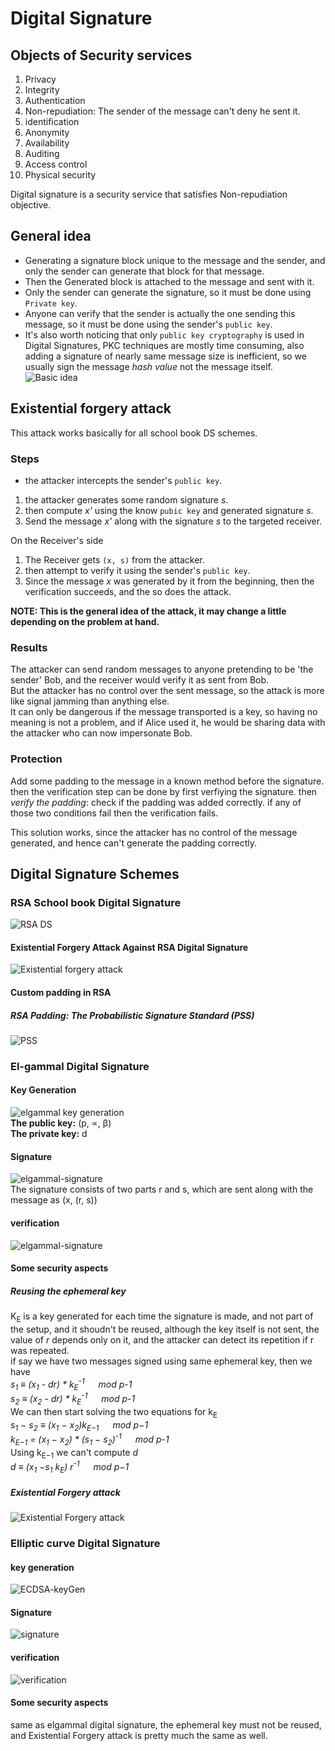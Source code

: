 # Digital Signature 

## Objects of Security services 
1. Privacy
2. Integrity
3. Authentication
4. Non-repudiation: The sender of the message can't deny he sent it.
5. identification
6. Anonymity
7. Availability
8. Auditing
9. Access control
10. Physical security 

Digital signature is a security service that satisfies Non-repudiation objective.

## General idea 
- Generating a signature block unique to the message and the sender, and only the sender can generate that block for that message.
- Then the Generated block is attached to the message and sent with it.
- Only the sender can generate the signature, so it must be done using `Private key`.
- Anyone can verify that the sender is actually the one sending this message, so it must be done using the sender's `public key`.  
- It's also worth noticing that only `public key cryptography` is used in Digital Signatures, PKC techniques are mostly time consuming, also adding a signature of nearly same message size is inefficient, so we usually sign the message *hash value* not the message itself.
![Basic idea](../images/Ch10-DS-basics.png)


## Existential forgery attack 
This attack works basically for all school book DS schemes.
### Steps 
* the attacker intercepts the sender's `public key`.
1. the attacker generates some random signature *s*.
2. then compute *x'* using the know `pubic key` and generated signature *s*.
3. Send the message *x'* along with the signature *s* to the targeted receiver.
   
On the Receiver's side
1. The Receiver gets `(x, s)` from the attacker.
2. then attempt to verify it using the sender's `public key`.
3. Since the message *x* was generated by it from the beginning, then the verification succeeds, and the so does the attack.

**NOTE: This is the general idea of the attack, it may change a little depending on the problem at hand.**

### Results 
The attacker can send random messages to anyone pretending to be 'the sender' Bob, and the receiver would verify it as sent from Bob.  
But the attacker has no control over the sent message, so the attack is more like signal jamming than anything else.   
It can only be dangerous if the message transported is a key, so having no meaning is not a problem, and if Alice used it, he would be sharing data with the attacker who can now impersonate Bob.

### Protection
Add some padding to the message in a known method before the signature.
then the verification step can be done by first verfiying the signature.
then *verify the padding*: check if the padding was added correctly.
if any of those two conditions fail then the verification fails.

This solution works, since the attacker has no control of the message generated, and hence can't generate the padding correctly.

## Digital Signature Schemes 

### RSA School book Digital Signature 
![RSA DS](../images/Ch10-DS-rsa.png)

#### Existential Forgery Attack Against RSA Digital Signature
![Existential forgery attack](../images/Ch10-DS-rsa-ExFrgAtck.png)

#### Custom padding in RSA 
##### RSA Padding: The Probabilistic Signature Standard (PSS)
![PSS](../images/Ch10-DS-rsa-PSS.png)

### El-gammal Digital Signature 
#### Key Generation
![elgammal key generation](../images/Ch8-Elgammal-protocol.png)  
**The public key:** (p, &prop;, &beta;)  
**The private key:** d

#### Signature
![elgammal-signature](../images/Ch10-DS-elgammal-sig.png)  
The signature consists of two parts r and s, which are sent along with the message as (x, (r, s))
#### verification
![elgammal-signature](../images/Ch10-DS-elgammal-ver.png)

#### Some security aspects
##### Reusing the ephemeral key 
K<sub>E</sub> is a key generated for each time the signature is made, and not part of the setup, and it shoudn't be reused, although the key itself is not sent, the value of *r* depends only on it, and the attacker can detect its repetition if r was repeated.  
if say we have two messages signed using same ephemeral key, then we have  
*s<sub>1</sub> &equiv; (x<sub>1</sub> - dr) * k<sub>E</sub><sup>-1</sup> &#8195; mod p-1*  
*s<sub>2</sub> &equiv; (x<sub>2</sub> - dr) * k<sub>E</sub><sup>-1</sup> &#8195; mod p-1*  
We can then start solving the two equations for k<sub>E</sub>  
*s<sub>1</sub> − s<sub>2</sub> ≡ (x<sub>1</sub> − x<sub>2</sub>)k<sub>E−1</sub> &#8195; mod p−1*  
*k<sub>E−1</sub> = (x<sub>1</sub> − x<sub>2</sub>) * (s<sub>1</sub> − s<sub>2</sub>)<sup>-1</sup> &#8195; mod p-1*  
Using k<sub>E−1</sub> we can't compute *d*  
*d ≡ (x<sub>1</sub> −s<sub>1</sub> k<sub>E</sub>) r<sup>-1</sup> &#8195; mod p−1*
##### Existential Forgery attack 
![Existential Forgery attack](../images/Ch10-DS-elgammal-ExFrgAtk.png)  

### Elliptic curve Digital Signature
#### key generation
![ECDSA-keyGen](../images/Ch10-DS-ECDSA.png)

#### Signature
![signature](../images/Ch10-DS-ECDSA-sig.png)
#### verification
![verification](../images/Ch10-DS-ECDSA-ver.png)
#### Some security aspects
same as elgammal digital signature, the ephemeral key must not be reused, and Existential Forgery attack is pretty much the same as well.

